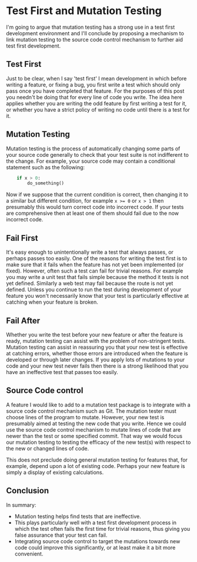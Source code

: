 <!--
.. title: Test First and Mutation Testing
.. slug: test-first-mutation-testing
.. date: 2016-02-19 10:14:43 UTC
.. tags:
.. category:
.. link:
.. description:
.. type: text
-->

# Test First and Mutation Testing

I'm going to argue that mutation testing has a strong use in a test first
development environment and I'll conclude by proposing a mechanism to link
mutation testing to the source code control mechanism to further aid test first
development.

## Test First

Just to be clear, when I say 'test first' I mean development in which before
writing a feature, or fixing a bug, you first write a test which should only
pass once you have completed that feature. For the purposes of this post you
needn't be doing that for every line of code you write. The idea here applies
whether you are writing the odd feature by first writing a test for it, or
whether you have a strict policy of writing no code until there is a test for
it.

## Mutation Testing

Mutation testing is the process of automatically changing some parts of your
source code generally to check that your test suite is not indifferent to the
change. For example, your source code may contain a conditional statement
such as the following:

```python
    if x > 0:
        do_something()
```

Now if we suppose that the current condition is correct, then changing it to
a similar but different condition, for example `x >= 0` or `x > 1` then
presumably this would turn correct code into incorrect code. If your tests are
comprehensive then at least one of them should fail due to the now incorrect
code.

## Fail First

It's easy enough to unintentionally write a test that always passes, or perhaps
passes too easily. One of the reasons for writing the test first is to make sure
that it fails when the feature has not yet been implemented (or fixed). However,
often such a test can fail for trivial reasons. For example you may write a unit
test that fails simple because the method it tests is not yet defined. Similarly
a web test may fail because the route is not yet defined. Unless you continue to
run the test during development of your feature you won't necessarily know that
your test is particularly effective at catching when your feature is broken.


## Fail After

Whether you write the test before your new feature or after the feature is
ready, mutation testing can assist with the problem of non-stringent tests.
Mutation testing can assist in reassuring you that your new test is effective at
catching errors, whether those errors are introduced when the feature is
developed or through later changes. If you apply lots of mutations to your code
and your new test never fails then there is a strong likelihood that you have an
ineffective test that passes too easily.


## Source Code control

A feature I would like to add to a mutation test package is to integrate with
a source code control mechanism such as Git. The mutation tester must choose
lines of the program to mutate. However, your new test is presumably aimed at
testing the new code that you write. Hence we could use the source code control
mechanism to mutate lines of code that are newer than the test or some specified
commit. That way we would focus our mutation testing to testing the efficacy of
the new test(s) with respect to the new or changed lines of code.

This does not preclude doing general mutation testing for features that, for
example, depend upon a lot of existing code. Perhaps your new feature is simply
a display of existing calculations.

## Conclusion

In summary:

  * Mutation testing helps find tests that are ineffective.
  * This plays particularly well with a test first development process in which
    the test often fails the first time for trivial reasons, thus giving you
    false assurance that your test can fail.
  * Integrating source code control to target the mutations towards new code
    could improve this significantly, or at least make it a bit more convenient.
